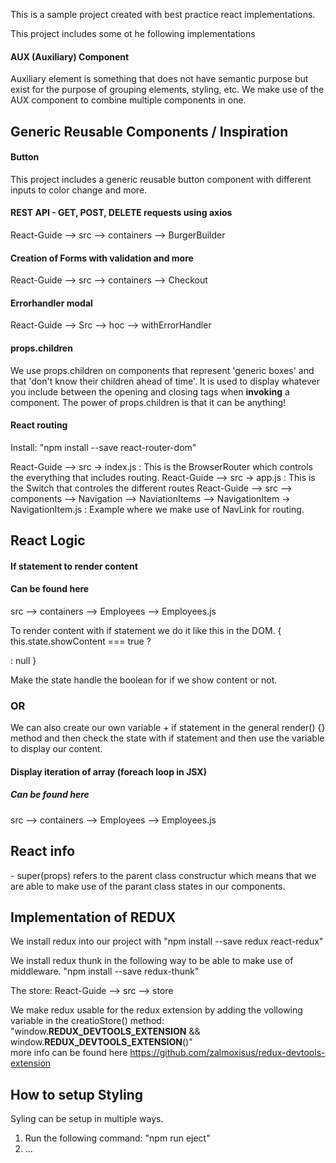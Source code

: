 This is a sample project created with best practice react implementations. 

This project includes some ot he following implementations

<h4>AUX (Auxiliary) Component</h4>
Auxiliary element is something that does not have semantic purpose but exist for the purpose of grouping elements, styling, etc. We make use of the AUX component to combine multiple components in one. 

<h2>Generic Reusable Components / Inspiration</h2>

<h4>Button</h4>
This project includes a generic reusable button component with different inputs to color change and more.

<h4>REST API - GET, POST, DELETE requests using axios</h4>
React-Guide --> src --> containers --> BurgerBuilder

<h4>Creation of Forms with validation and more </h4>
React-Guide --> src --> containers --> Checkout

<h4>Errorhandler modal</h4>
React-Guide --> Src --> hoc --> withErrorHandler

<h4>props.children</h4>
We use props.children on components that represent 'generic boxes' and that 'don't know their children ahead of time'. It is used to display whatever you include between the opening and closing tags when <b>invoking</b> a component. The power of props.children is that it can be anything! 

<h4>React routing</h4>
Install: 
"npm install --save react-router-dom"

React-Guide --> src -> index.js   : This is the BrowserRouter which controls the everything that includes routing.
React-Guide --> src -> app.js     : This is the Switch that controles the different routes
React-Guide --> src --> components --> Navigation --> NaviationItems --> NavigationItem -> NavigationItem.js    : Example where we make use of NavLink for routing.



<h2> React Logic </h2>

<h4>If statement to render content </h4>

<h4> Can be found here </h4>
src --> containers --> Employees --> Employees.js

To render content with if statement we do it like this in the DOM.
{ this.state.showContent === true ? 
  <div
    <p im visible </p
  div> : null
 } 
 
 Make the state handle the boolean for if we show content or not. 
 
 <h3> OR </h3>
 We can also create our own variable + if statement in the general render() {} method and then check the state with if statement and then use the variable to display our content. 
 
 <h4>Display iteration of array (foreach loop in JSX)</h4>
 <h5>Can be found here </h5>
 src --> containers --> Employees --> Employees.js

<h2> React info </h2>
- super(props) refers to the parent class constructur which means that we are able to make use of the parant class states in our components.


<h2>Implementation of REDUX</h2>
We install redux into our project with 
"npm install --save redux react-redux"

We install redux thunk in the following way to be able to make use of middleware.
"npm install --save redux-thunk"

The store:
React-Guide --> src --> store

We make redux usable for the redux extension by adding the vollowing variable in the creatioStore() method:
<br>
"window.__REDUX_DEVTOOLS_EXTENSION__ && window.__REDUX_DEVTOOLS_EXTENSION__()"
<br>
more info can be found here
https://github.com/zalmoxisus/redux-devtools-extension

<h2>How to setup Styling</h2>

Syling can be setup in multiple ways.

1. Run the following command: "npm run eject" 
2. ...
